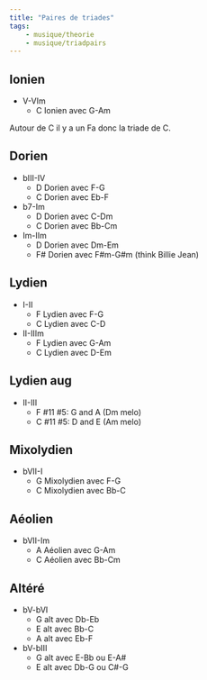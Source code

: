 ```yaml
---
title: "Paires de triades"
tags:
    - musique/theorie
    - musique/triadpairs
---
```


## Ionien

* V-VIm
    * C Ionien avec G-Am

Autour de C il y a un Fa donc la triade de C.

## Dorien

* bIII-IV
  * D Dorien avec F-G
  * C Dorien avec Eb-F
* b7-Im
  * D Dorien avec C-Dm
  * C Dorien avec Bb-Cm
* Im-IIm
  * D Dorien avec Dm-Em
  * F# Dorien avec F#m-G#m (think Billie Jean)

## Lydien

* I-II
  * F Lydien avec F-G
  * C Lydien avec C-D
* II-IIIm
  * F Lydien avec G-Am
  * C Lydien avec D-Em

## Lydien aug

* II-III
  * F #11 #5: G and A (Dm melo)
  * C #11 #5: D and E (Am melo)

## Mixolydien

* bVII-I
  * G Mixolydien avec F-G
  * C Mixolydien avec Bb-C

## Aéolien

* bVII-Im
  * A Aéolien avec G-Am
  * C Aéolien avec Bb-Cm

## Altéré

* bV-bVI
  * G alt avec Db-Eb
  * E alt avec Bb-C
  * A alt avec Eb-F
* bV-bIII
  * G alt avec E-Bb ou E-A#
  * E alt avec Db-G ou C#-G
